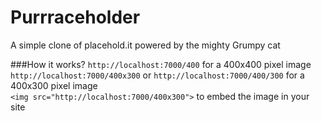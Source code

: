 Purrraceholder
=============

A simple clone of placehold.it powered by the mighty Grumpy cat

###How it works?
`http://localhost:7000/400` for a 400x400 pixel image  
`http://localhost:7000/400x300` or `http://localhost:7000/400/300` for a 400x300 pixel image    
`<img src="http://localhost:7000/400x300">` to embed the image in your site
